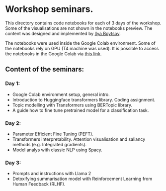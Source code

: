 # Workshop seminars.

 This directory contains code notebooks for each of 3 days of the workshop. Some of the visualisations are not shown in the notebooks preview. The content was designed and implemented by [Ilya Boytsov](https://www.linkedin.com/in/ieboytsov/).

The notebooks were used inside the Google Colab environment. Some of the notebooks rely on GPU (T4 machine was used).
It is possible to access the notebooks in the Google Colab via [this link](https://drive.google.com/drive/folders/1KXdb92SccOGiyox78-DPWiefL_k6iqYi?usp=sharing).

## Content of the seminars:

### Day 1:
- Google Colab environment setup, general intro.
- Introduction to Huggingface transformers library. Coding assignment.
- Topic modelling with Transformers using BERTopic library.
- A guide how to fine tune pretrained model for a classification task.

### Day 2:
- Parameter Efficient Fine Tuning (PEFT).
- Transformers interpretability. Attention visualisation and saliancy methods (e.g. Integrated gradients).
- Model analys with classic NLP using Spacy.

### Day 3:
- Prompts and instructions with Llama 2
- Detoxifying summarisation model with Reinforcement Learning from Human Feedback (RLHF).
